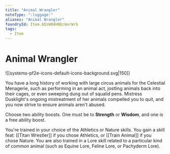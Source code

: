 ```yaml
---
title: "Animal Wrangler"
noteType: ":luggage:"
aliases: "Animal Wrangler"
foundryId: Item.6DzW0dHNDc6mrWrb
tags:
  - Item
---
```


# Animal Wrangler
![[systems-pf2e-icons-default-icons-background.svg|150]]

You have a long history of working with large circus animals for the Celestial Menagerie, such as performing in an animal act, jostling animals back into their cages, or even sweeping dung out of squalid pens. Mistress Dusklight's ongoing mistreatment of her animals compelled you to quit, and you now strive to ensure animals aren't abused.

Choose two ability boosts. One must be to **Strength** or **Wisdom**, and one is a free ability boost.

You're trained in your choice of the Athletics or Nature skills. You gain a skill feat: [[Titan Wrestler]] if you chose Athletics, or [[Train Animal]] if you chose Nature. You are also trained in a Lore skill related to a particular kind of common animal (such as Equine Lore, Feline Lore, or Pachyderm Lore).

